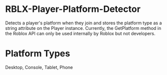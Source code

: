 # RBLX-Player-Platform-Detector
Detects a player's platform when they join and stores the platform type as a string attribute on the Player instance. 
Currently, the GetPlatform method in the Roblox API can only be used internally by Roblox but not developers.

# Platform Types
Desktop, Console, Tablet, Phone
